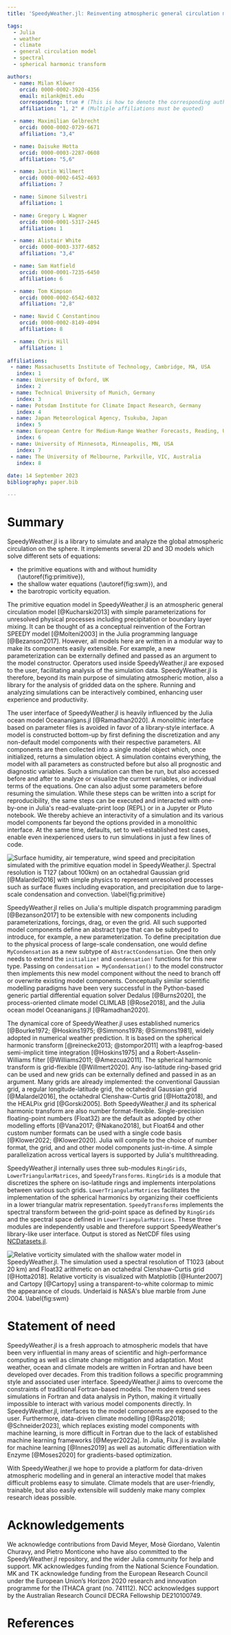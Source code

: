 ```yaml
---
title: 'SpeedyWeather.jl: Reinventing atmospheric general circulation models towards interactivity and extensibility'

tags:
  - Julia
  - weather
  - climate
  - general circulation model
  - spectral
  - spherical harmonic transform

authors:
  - name: Milan Klöwer
    orcid: 0000-0002-3920-4356
    email: milank@mit.edu
    corresponding: true # (This is how to denote the corresponding author)
    affiliation: "1, 2" # (Multiple affiliations must be quoted)

  - name: Maximilian Gelbrecht
    orcid: 0000-0002-0729-6671
    affiliation: "3,4"

  - name: Daisuke Hotta
    orcid: 0000-0003-2287-0608
    affiliation: "5,6"

  - name: Justin Willmert
    orcid: 0000-0002-6452-4693
    affiliation: 7

  - name: Simone Silvestri
    affiliation: 1

  - name: Gregory L Wagner
    orcid: 0000-0001-5317-2445
    affiliation: 1

  - name: Alistair White
    orcid: 0000-0003-3377-6852
    affiliation: "3,4"

  - name: Sam Hatfield
    orcid: 0000-0001-7235-6450
    affiliation: 6

  - name: Tom Kimpson
    orcid: 0000-0002-6542-6032
    affiliation: "2,8"

  - name: Navid C Constantinou
    orcid: 0000-0002-8149-4094
    affiliation: 8

  - name: Chris Hill
    affiliation: 1
    
affiliations:
 - name: Massachusetts Institute of Technology, Cambridge, MA, USA
   index: 1
 - name: University of Oxford, UK
   index: 2
 - name: Technical University of Munich, Germany
   index: 3
 - name: Potsdam Institute for Climate Impact Research, Germany
   index: 4
 - name: Japan Meteorological Agency, Tsukuba, Japan
   index: 5
 - name: European Centre for Medium-Range Weather Forecasts, Reading, UK
   index: 6
 - name: University of Minnesota, Minneapolis, MN, USA
   index: 7
 - name: The University of Melbourne, Parkville, VIC, Australia
   index: 8
   
date: 14 September 2023
bibliography: paper.bib

---
```



# Summary

SpeedyWeather.jl is a library to simulate and analyze the global atmospheric
circulation on the sphere. It implements several 2D and 3D
models which solve different sets of equations:

- the primitive equations with and without humidity (\autoref{fig:primitive}),
- the shallow water equations (\autoref{fig:swm}), and
- the barotropic vorticity equation.

The primitive equation model in SpeedyWeather.jl is an
atmospheric general circulation model [@Kucharski2013] with simple parameterizations
for unresolved physical processes including precipitation or boundary layer mixing.
It can be thought of as a conceptual reinvention of the Fortran SPEEDY model [@Molteni2003]
in the Julia programming language [@Bezanson2017]. However, all models here are written in a modular
way to make its components easily extensible. For example, a new parameterization can
be externally defined and passed as an argument to the model constructor.
Operators used inside SpeedyWeather.jl are exposed to the user,
facilitating analysis of the simulation data.
SpeedyWeather.jl is therefore, beyond its main purpose of simulating 
atmospheric motion, also a library for the analysis of gridded data on the sphere.
Running and analyzing simulations can be interactively combined, enhancing user
experience and productivity.

The user interface of SpeedyWeather.jl is heavily influenced by
the Julia ocean model Oceananigans.jl [@Ramadhan2020].
A monolithic interface based on parameter files is avoided in favor of a
library-style interface.
A model is constructed bottom-up by first defining the discretization
and any non-default model components with their respective parameters.
All components are then collected into a single model object which, once
initialized, returns a simulation object. A simulation contains everything,
the model with all parameters as constructed before but also all prognostic and diagnostic variables.
Such a simulation can then be run, but also accessed before and after to analyze or
visualize the current variables, or individual terms of the equations.
One can also adjust some parameters before resuming the simulation.
While these steps can be written into a script for reproducibility,
the same steps can be executed and interacted with one-by-one in
Julia's read-evaluate-print loop (REPL) or in a Jupyter or Pluto notebook.
We thereby achieve an interactivity of a simulation and its various model components
far beyond the options provided in a monolithic interface.
At the same time, defaults, set to well-established test cases, 
enable even inexperienced users to run simulations in just a few lines of code. 

![Surface humidity, air temperature, wind speed and precipitation simulated
with the primitive equation model in SpeedyWeather.jl. Spectral resolution is
T127 (about 100km) on an octahedral Gaussian grid [@Malardel2016] with simple
physics to represent unresolved processes such as surface fluxes including
evaporation, and precipitation due to large-scale condensation and convection.
\label{fig:primitive}](primitive.png)

SpeedyWeather.jl relies on Julia's multiple dispatch programming paradigm [@Bezanson2017]
to be extensible with new components including parameterizations, forcings, drag,
or even the grid.
All such supported model components define an abstract type that can be
subtyped to introduce, for example, a new parameterization.
To define precipitation due to the physical process of large-scale condensation,
one would define `MyCondensation` as a new subtype of `AbstractCondensation`.
One then only needs to extend the `initialize!` and `condensation!`
functions for this new type. Passing on `condensation = MyCondensation()`
to the model constructor then implements this new model component without
the need to branch off or overwrite existing model components.
Conceptually similar scientific modelling paradigms have been very successful
in the Python-based generic partial differential equation solver Dedalus [@Burns2020],
the process-oriented climate model CLIMLAB [@Rose2018],
and the Julia ocean model Oceananigans.jl [@Ramadhan2020].

The dynamical core of SpeedyWeather.jl uses established numerics
[@Bourke1972; @Hoskins1975; @Simmons1978; @Simmons1981],
widely adopted in numerical weather prediction. It is based on the spherical
harmonic transform [@reinecke2013; @stompor2011] with a leapfrog-based semi-implicit
time integration [@Hoskins1975] and a Robert-Asselin-Williams filter [@Williams2011; @Amezcua2011].
The spherical harmonic transform is grid-flexible [@Willmert2020]. Any iso-latitude ring-based
grid can be used and new grids can be externally defined and passed in
as an argument. Many grids are already implemented: the conventional
Gaussian grid, a regular longitude-latitude grid, 
the octahedral Gaussian grid [@Malardel2016], the octahedral
Clenshaw-Curtis grid [@Hotta2018], and the HEALPix grid [@Gorski2005].
Both SpeedyWeather.jl and its spherical harmonic transform are also
number format-flexible. Single-precision floating-point numbers
(Float32) are the default as adopted by other modelling efforts [@Vana2017; @Nakano2018],
but Float64 and other custom number formats can be used with a single
code basis [@Klower2022; @Klower2020].
Julia will compile to the choice of number format, the grid,
and and other model components just-in-time. A simple parallelization
across vertical layers is supported by Julia's multithreading.

SpeedyWeather.jl internally uses three sub-modules `RingGrids`,
`LowerTriangularMatrices`, and `SpeedyTransforms`. `RingGrids` is a module that discretizes
the sphere on iso-latitude rings and implements interpolations between various such grids.
`LowerTriangularMatrices` facilitates the implementation of the spherical harmonics by organizing
their coefficients in a lower triangular matrix representation.
`SpeedyTransforms` implements the spectral transform between
the grid-point space as defined by `RingGrids` and the spectral space defined in
`LowerTriangularMatrices`. These three modules are independently usable
and therefore support SpeedyWeather's library-like user interface.
Output is stored as NetCDF files using
[NCDatasets.jl](https://github.com/Alexander-Barth/NCDatasets.jl).

![Relative vorticity simulated with the shallow water model in SpeedyWeather.jl.
The simulation used a spectral resolution of T1023 (about 20 km) and Float32
arithmetic on an octahedral Clenshaw-Curtis grid [@Hotta2018]. Relative vorticity
is visualized with Matplotlib [@Hunter2007] and Cartopy [@Cartopy] using a
transparent-to-white colormap to mimic the appearance of clouds. Underlaid is
NASA's blue marble from June 2004. \label{fig:swm}](swm.png)

# Statement of need

SpeedyWeather.jl is a fresh approach to atmospheric models that have been
very influential in many areas of scientific  and high-performance computing
as well as climate change mitigation and adaptation.
Most weather, ocean and climate models are written in Fortran and have been
developed over decades. From this tradition follows a specific programming
style and associated user interface.
SpeedyWeather.jl aims to overcome the constraints of traditional Fortran-based models.
The modern trend sees simulations in Fortran and data analysis in Python,
making it virtually impossible to interact with various model components directly.
In SpeedyWeather.jl, interfaces to the model components are exposed to the user.
Furthermore, data-driven climate modelling [@Rasp2018; @Schneider2023],
which replaces existing model components with machine learning,
is more difficult in Fortran due to the lack of
established machine learning frameworks [@Meyer2022a].
In Julia, Flux.jl is available for machine learning [@Innes2019] as well as automatic
differentiation with Enzyme [@Moses2020] for gradients-based optimization.

With SpeedyWeather.jl we hope to provide a platform for data-driven
atmospheric modelling and in general an interactive model that makes difficult
problems easy to simulate. Climate models that are user-friendly, trainable,
but also easily extensible will suddenly make many complex
research ideas possible.

# Acknowledgements

We acknowledge contributions from David Meyer, Mosè Giordano, Valentin Churavy, and Pietro Monticone
who have also committed to the SpeedyWeather.jl repository, and the wider Julia community
for help and support.
MK acknowledges funding from the National Science Foundation.
MK and TK acknowledge funding from the European Research Council
under the European Union’s Horizon 2020 research and innovation programme for the ITHACA grant (no. 741112).
NCC acknowledges support by the Australian Research Council DECRA Fellowship DE210100749.

# References
